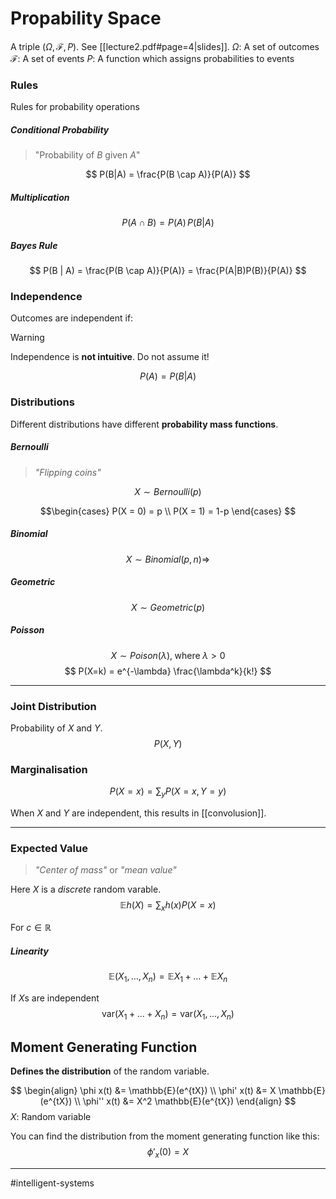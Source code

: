# Propability Space
A triple $(\Omega, \mathcal{F}, P)$. See [[lecture2.pdf#page=4|slides]].
$\Omega$: A set of outcomes
$\mathcal{F}$: A set of events
$P$: A function which assigns probabilities to events

### Rules
Rules for probability operations

##### Conditional Probability
> "Probability of $B$ given $A$"

$$
P(B|A) = \frac{P(B \cap A)}{P(A)}
$$

##### Multiplication
$$
P(A \cap B) = P(A)\,P(B|A)
$$

##### Bayes Rule
$$
P(B | A) = \frac{P(B \cap A)}{P(A)} = \frac{P(A|B)P(B)}{P(A)}
$$

### Independence
Outcomes are independent if:

>[!warning]
>Independence is **not intuitive**. Do not assume it!

$$
P(A) = P(B|A)
$$

### Distributions
Different distributions have different **probability mass functions**.

##### Bernoulli
> *"Flipping coins"*

$$
X \sim Bernoulli(p)
$$

$$\begin{cases}
P(X = 0) = p \\
P(X = 1) = 1-p
\end{cases}
$$

##### Binomial
$$
X \sim Binomial(p, n) \Rightarrow 
$$
##### Geometric
$$
X \sim Geometric(p)
$$

##### Poisson
$$
X \sim Poison(\lambda),\; \mathrm{where}\; \lambda > 0
$$
$$
P(X=k) = e^{-\lambda} \frac{\lambda^k}{k!}
$$

---
### Joint Distribution
Probability of $X$ and $Y$.
$$
P(X, Y)
$$

### Marginalisation
$$
P(X = x) = \sum_{y} P(X=x, Y=y)
$$

When $X$ and $Y$ are independent, this results in [[convolusion]].

---
### Expected Value
> *"Center of mass"* or *"mean value"*

Here $X$ is a *discrete* random varable.
$$
\mathbb{E}h(X) = \sum_{x}h(x)P(X=x)
$$

For $c \in \mathbb{R}$


##### Linearity
$$
\mathbb{E}(X_{1}, \dots, X_{n}) = \mathbb{E}X_{1} + \dots + \mathbb{E}X_{n}
$$

If $X$s are independent
$$
\mathrm{var}(X_{1} + \dots + X_{n}) = \mathrm{var}(X_{1}, \dots, X_n)
$$

## Moment Generating Function
**Defines the distribution** of the random variable.

$$
\begin{align}
\phi x(t) &= \mathbb{E}(e^{tX}) \\
\phi' x(t) &= X \mathbb{E}(e^{tX}) \\
\phi'' x(t) &= X^2 \mathbb{E}(e^{tX}) 
\end{align}
$$
$X$: Random variable

You can find the distribution from the moment generating function like this:
$$
\phi'_x(0) = X
$$

---
#intelligent-systems

